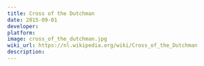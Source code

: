 ```yaml
---
title: Cross of the Dutchman
date: 2015-09-01
developer: 
platform: 
image: cross_of_the_dutchman.jpg
wiki_url: https://nl.wikipedia.org/wiki/Cross_of_the_Dutchman
description: 
---
```

